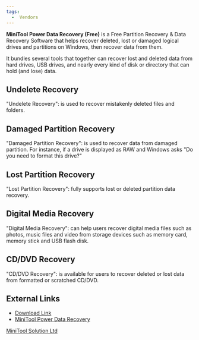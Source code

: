 ```yaml
---
tags:
  -  Vendors
---
```

**MiniTool Power Data Recovery (Free)** is a Free Partition Recovery &
Data Recovery Software that helps recover deleted, lost or damaged
logical drives and partitions on Windows, then recover data from them.

It bundles several tools that together can recover lost and deleted data
from hard drives, USB drives, and nearly every kind of disk or directory
that can hold (and lose) data.

## Undelete Recovery

"Undelete Recovery": is used to recover mistakenly deleted files and
folders.

## Damaged Partition Recovery

"Damaged Partition Recovery": is used to recover data from damaged
partition. For instance, if a drive is displayed as RAW and Windows asks
"Do you need to format this drive?"

## Lost Partition Recovery

"Lost Partition Recovery": fully supports lost or deleted partition data
recovery.

## Digital Media Recovery

"Digital Media Recovery": can help users recover digital media files
such as photos, music files and video from storage devices such as
memory card, memory stick and USB flash disk.

## CD/DVD Recovery

"CD/DVD Recovery": is available for users to recover deleted or lost
data from formatted or scratched CD/DVD.

## External Links

- [Download
  Link](http://download.cnet.com/MiniTool-Power-Data-Recovery-Free-Edition/3000-2094_4-10561431.html?part=dl-&subj=dl&tag=button)
- [MiniTool Power Data
  Recovery](http://www.minitool-partitionrecovery.com/minitool-power-data-recovery.html)

[MiniTool Solution Ltd](minitool_solution_ltd.md)

